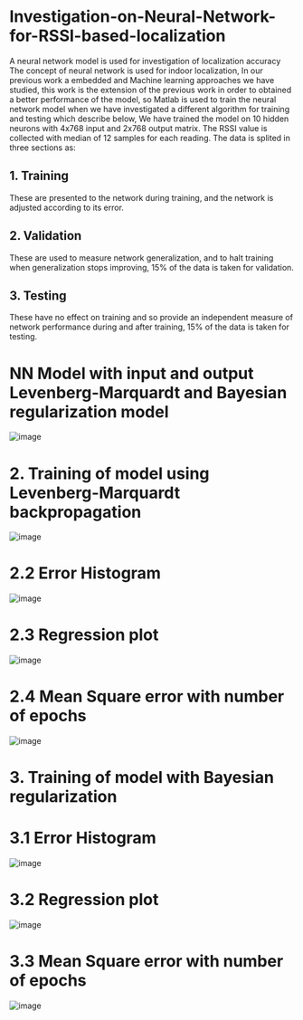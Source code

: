 # Investigation-on-Neural-Network-for-RSSI-based-localization
A neural network model is used for investigation of localization accuracy  
The concept of neural network is used for indoor localization, In our previous work a embedded and Machine learning approaches we have studied, this work is the extension of the previous work in order to obtained a better performance of the model, so Matlab is used to train the neural network model when we have investigated a different algorithm for training and testing  which describe below, We have trained the model on 10 hidden neurons with 4x768 input and 2x768 output matrix.
The RSSI value is collected with median of 12 samples for each reading. The data is splited in three sections as: 
 
## 1. Training 
These are presented to the network during training, and the network is adjusted according to its error.
## 2. Validation
These are used to measure network generalization, and to halt training when generalization stops improving, 15% of the data is taken for validation.
## 3. Testing 
These have no effect on training and so provide an independent measure of network performance during and after training, 15% of the data is taken for testing.


# NN Model with input and output Levenberg-Marquardt and Bayesian regularization model 
![image](https://user-images.githubusercontent.com/32608510/39860696-d98c4772-545b-11e8-83dc-21bc89c39ef0.png)

# 2. Training of model using Levenberg-Marquardt backpropagation 
![image](https://user-images.githubusercontent.com/32608510/39859628-15fc5340-5458-11e8-948a-d345500c950a.png)

# 2.2 Error Histogram  
![image](https://user-images.githubusercontent.com/32608510/39860649-b11cc69a-545b-11e8-999e-c8fc21e0f9bf.png)

# 2.3 Regression plot
![image](https://user-images.githubusercontent.com/32608510/39860672-c2929d78-545b-11e8-8fb2-495aed22b6e5.png)

# 2.4 Mean Square error with number of epochs 
![image](https://user-images.githubusercontent.com/32608510/39860688-d0386462-545b-11e8-9305-2cb87cb70d62.png)


# 3. Training of model with Bayesian regularization 

# 3.1 Error Histogram 
![image](https://user-images.githubusercontent.com/32608510/39861337-edc2baee-545d-11e8-95f3-a5ed0e5c750b.png)

# 3.2 Regression plot
![image](https://user-images.githubusercontent.com/32608510/39861376-0a93e0d0-545e-11e8-90c6-87c44a368571.png)

# 3.3 Mean Square error with number of epochs 
![image](https://user-images.githubusercontent.com/32608510/39861348-f791bb7e-545d-11e8-9a2f-e0ebeeba2a3c.png)
